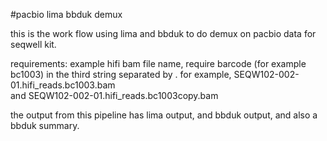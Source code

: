 
#pacbio lima bbduk demux

this is the work flow using lima and bbduk to do demux on pacbio data for seqwell kit.

requirements: 
example hifi bam file name, require barcode (for example bc1003)  in the third string separated by .
for example, SEQW102-002-01.hifi_reads.bc1003.bam  
and SEQW102-002-01.hifi_reads.bc1003copy.bam


the output from this pipeline has lima output, and bbduk output, and also a bbduk summary.



